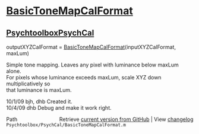 # [BasicToneMapCalFormat](BasicToneMapCalFormat)
## [Psychtoolbox](Psychtoolbox)[PsychCal](PsychCal)

outputXYZCalFormat = [BasicToneMapCalFormat](BasicToneMapCalFormat)(inputXYZCalFormat, maxLum)  
  
Simple tone mapping.  Leaves any pixel with luminance below maxLum alone.  
For pixels whose luminance exceeds maxLum, scale XYZ down multiplicatively so  
that luminance is maxLum.  
  
10/1/09 bjh, dhb     Created it.  
10/4/09 dhb          Debug and make it work right.  




<div class="code_header" style="text-align:right;">
  <span style="float:left;">Path&nbsp;&nbsp;</span> <span class="counter">Retrieve <a href=
  "https://raw.github.com/Psychtoolbox-3/Psychtoolbox-3/beta/Psychtoolbox/PsychCal/BasicToneMapCalFormat.m">current version from GitHub</a> | View <a href=
  "https://github.com/Psychtoolbox-3/Psychtoolbox-3/commits/beta/Psychtoolbox/PsychCal/BasicToneMapCalFormat.m">changelog</a></span>
</div>
<div class="code">
  <code>Psychtoolbox/PsychCal/BasicToneMapCalFormat.m</code>
</div>

